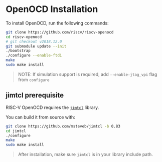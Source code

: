 # OpenOCD Installation

To install OpenOCD,
run the following commands:
``` bash
git clone https://github.com/riscv/riscv-openocd
cd riscv-openocd
# git checkout v2018.12.0
git submodule update --init
./bootstrap
./configure --enable-ftdi
make
sudo make install
```
> NOTE: If simulation support is required, add `--enable-jtag_vpi` flag from `configure`

## jimtcl prerequisite
RISC-V OpenOCD requires the [`jimtcl`](https://github.com/msteveb/jimtcl) library. 

You can build it from source with:
``` bash
git clone https://github.com/msteveb/jimtcl -b 0.83
cd jimtcl
./configure
make
sudo make install
```

> After installation, make sure `jimtcl` is in your library include path.
